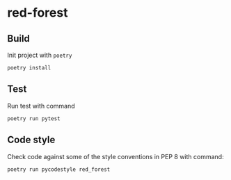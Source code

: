 # red-forest

## Build

Init project with `poetry`

```shell
poetry install
```

## Test

Run test with command

```shell
poetry run pytest
```

## Code style
Check code against some of the style conventions in PEP 8 with command:
```shell
poetry run pycodestyle red_forest
```